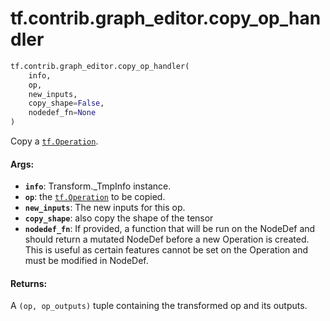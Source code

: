 <div itemscope itemtype="http://developers.google.com/ReferenceObject">
<meta itemprop="name" content="tf.contrib.graph_editor.copy_op_handler" />
<meta itemprop="path" content="Stable" />
</div>

# tf.contrib.graph_editor.copy_op_handler

``` python
tf.contrib.graph_editor.copy_op_handler(
    info,
    op,
    new_inputs,
    copy_shape=False,
    nodedef_fn=None
)
```

Copy a <a href="../../../tf/Operation.md"><code>tf.Operation</code></a>.

#### Args:

* <b>`info`</b>: Transform._TmpInfo instance.
* <b>`op`</b>: the <a href="../../../tf/Operation.md"><code>tf.Operation</code></a> to be copied.
* <b>`new_inputs`</b>: The new inputs for this op.
* <b>`copy_shape`</b>: also copy the shape of the tensor
* <b>`nodedef_fn`</b>: If provided, a function that will be run on the NodeDef
    and should return a mutated NodeDef before a new Operation is created.
    This is useful as certain features cannot be set on the Operation and
    must be modified in NodeDef.


#### Returns:

A `(op, op_outputs)` tuple containing the transformed op and its outputs.